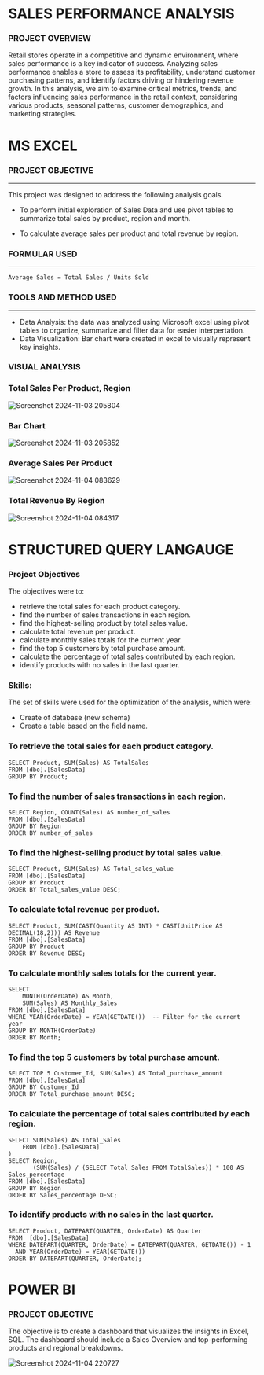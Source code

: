# SALES PERFORMANCE ANALYSIS 

### PROJECT OVERVIEW


Retail stores operate in a competitive and dynamic environment, where sales performance is a key indicator of success. Analyzing sales performance enables a store to assess its profitability, understand customer purchasing patterns, and identify factors driving or hindering revenue growth. In this analysis, we aim to examine critical metrics, trends, and factors influencing sales performance in the retail context, considering various products, seasonal patterns, customer demographics, and marketing strategies.

# MS EXCEL

 ### PROJECT OBJECTIVE
---
This project was designed to address the following analysis goals.

- To perform initial exploration of Sales Data and use pivot tables to summarize total sales by product, region and month.

- To calculate average sales per product and total revenue by region.

### FORMULAR USED
---
```
Average Sales = Total Sales / Units Sold
```

### TOOLS AND METHOD USED
---
- Data Analysis: the data was analyzed using Microsoft excel using pivot tables to organize, summarize and filter data for easier interpertation.
- Data Visualization: Bar chart were created in excel to visually represent key insights.

### VISUAL ANALYSIS
### Total Sales Per Product, Region

![Screenshot 2024-11-03 205804](https://github.com/user-attachments/assets/abbd5cfd-68e1-4637-b7e9-12ac996e7955)

### Bar Chart
![Screenshot 2024-11-03 205852](https://github.com/user-attachments/assets/c6d4e275-05fd-4d64-b043-cf6501fe88bd)

### Average Sales Per Product

![Screenshot 2024-11-04 083629](https://github.com/user-attachments/assets/8e4adce3-4752-4dd7-9f52-454785de6092)

### Total Revenue By Region

![Screenshot 2024-11-04 084317](https://github.com/user-attachments/assets/d512d431-3684-4619-b32d-b9e312dde604)



# STRUCTURED QUERY LANGAUGE

### Project Objectives
The objectives were to: 
- retrieve the total sales for each product category. 
- find the number of sales transactions in each region. 
-	find the highest-selling product by total sales value. 
-	calculate total revenue per product. 
- calculate monthly sales totals for the current year. 
-	find the top 5 customers by total purchase amount. 
-	calculate the percentage of total sales contributed by each region. 
-	identify products with no sales in the last quarter. 

### Skills:
The set of skills were used for the optimization of the analysis, which were:
- Create of database (new schema)
- Create a table based on the field name.

### To retrieve the total sales for each product category.
```
SELECT Product, SUM(Sales) AS TotalSales
FROM [dbo].[SalesData]
GROUP BY Product;
```

### To find the number of sales transactions in each region.
```
SELECT Region, COUNT(Sales) AS number_of_sales
FROM [dbo].[SalesData]
GROUP BY Region
ORDER BY number_of_sales
```
### To find the highest-selling product by total sales value.
```
SELECT Product, SUM(Sales) AS Total_sales_value
FROM [dbo].[SalesData]
GROUP BY Product 
ORDER BY Total_sales_value DESC;
```
### To calculate total revenue per product.
```
SELECT Product, SUM(CAST(Quantity AS INT) * CAST(UnitPrice AS DECIMAL(18,2))) AS Revenue
FROM [dbo].[SalesData]
GROUP BY Product
ORDER BY Revenue DESC;
```
### To calculate monthly sales totals for the current year.
```
SELECT 
    MONTH(OrderDate) AS Month, 
    SUM(Sales) AS Monthly_Sales
FROM [dbo].[SalesData]
WHERE YEAR(OrderDate) = YEAR(GETDATE())  -- Filter for the current year
GROUP BY MONTH(OrderDate)
ORDER BY Month;
```
### To find the top 5 customers by total purchase amount.
```
SELECT TOP 5 Customer_Id, SUM(Sales) AS Total_purchase_amount
FROM [dbo].[SalesData]
GROUP BY Customer_Id
ORDER BY Total_purchase_amount DESC;
```
### To calculate the percentage of total sales contributed by each region.
```
SELECT SUM(Sales) AS Total_Sales
    FROM [dbo].[SalesData]
)
SELECT Region, 
       (SUM(Sales) / (SELECT Total_Sales FROM TotalSales)) * 100 AS Sales_percentage
FROM [dbo].[SalesData]
GROUP BY Region
ORDER BY Sales_percentage DESC;
```
### To identify products with no sales in the last quarter.
```
SELECT Product, DATEPART(QUARTER, OrderDate) AS Quarter
FROM  [dbo].[SalesData] 
WHERE DATEPART(QUARTER, OrderDate) = DATEPART(QUARTER, GETDATE()) - 1
  AND YEAR(OrderDate) = YEAR(GETDATE())
ORDER BY DATEPART(QUARTER, OrderDate);
```

# POWER BI

### PROJECT OBJECTIVE
The objective is to create a dashboard that visualizes the insights in Excel, SQL.
The dashboard should include a Sales Overview and top-performing products and regional breakdowns.

![Screenshot 2024-11-04 220727](https://github.com/user-attachments/assets/e8bcb621-3642-4eb3-bf8a-7e2854ddfc0f)






















